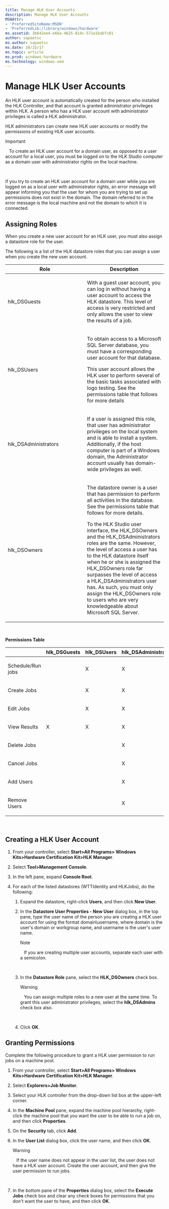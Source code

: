 ```yaml
---
title: Manage HLK User Accounts
description: Manage HLK User Accounts
MSHAttr:
- 'PreferredSiteName:MSDN'
- 'PreferredLib:/library/windows/hardware'
ms.assetid: 3b642ee4-e66a-4625-814c-571a1babfc01
author: sapaetsc
ms.author: sapaetsc
ms.date: 10/15/17
ms.topic: article
ms.prod: windows-hardware
ms.technology: windows-oem
---
```


# Manage HLK User Accounts


An HLK user account is automatically created for the person who installed the HLK Controller, and that account is granted administrator privileges within HLK. A person who has a HLK user account with administrator privileges is called a HLK administrator.

HLK administrators can create new HLK user accounts or modify the permissions of existing HLK user accounts.

>[!IMPORTANT]
>  
To create an HLK user account for a domain user, as opposed to a user account for a local user, you must be logged on to the HLK Studio computer as a domain user with administrator rights on the local machine.

 

If you try to create an HLK user account for a domain user while you are logged on as a local user with administrator rights, an error message will appear informing you that the user for whom you are trying to set up permissions does not exist in the domain. The domain referred to in the error message is the local machine and not the domain to which it is connected.

## <span id="Assigning_Roles"></span><span id="assigning_roles"></span><span id="ASSIGNING_ROLES"></span>Assigning Roles


When you create a new user account for an HLK user, you must also assign a datastore role for the user.

The following is a list of the HLK datastore roles that you can assign a user when you create the new user account.

<table>
<colgroup>
<col width="50%" />
<col width="50%" />
</colgroup>
<thead>
<tr class="header">
<th>Role</th>
<th>Description</th>
</tr>
</thead>
<tbody>
<tr class="odd">
<td><p>hlk_DSGuests</p></td>
<td><p>With a guest user account, you can log in without having a user account to access the HLK datastore. This level of access is very restricted and only allows the user to view the results of a job.</p></td>
</tr>
<tr class="even">
<td><p>hlk_DSUsers</p></td>
<td><p>To obtain access to a Microsoft SQL Server database, you must have a corresponding user account for that database.</p>
<p>This user account allows the HLK user to perform several of the basic tasks associated with logo testing. See the permissions table that follows for more details</p></td>
</tr>
<tr class="odd">
<td><p>hlk_DSAdministrators</p></td>
<td><p>If a user is assigned this role, that user has administrator privileges on the local system and is able to install a system. Additionally, if the host computer is part of a Windows domain, the Administrator account usually has domain-wide privileges as well.</p></td>
</tr>
<tr class="even">
<td><p>hlk_DSOwners</p></td>
<td><p>The datastore owner is a user that has permission to perform all activities in the database. See the permissions table that follows for more details.</p>
<p>To the HLK Studio user interface, the HLK_DSOwners and the HLK_DSAdministrators roles are the same. However, the level of access a user has to the HLK datastore itself when he or she is assigned the HLK_DSOwners role far surpasses the level of access a HLK_DSAdministrators user has. As such, you must only assign the HLK_DSOwners role to users who are very knowledgeable about Microsoft SQL Server.</p></td>
</tr>
</tbody>
</table>

 

**Permissions Table**

<table>
<colgroup>
<col width="20%" />
<col width="20%" />
<col width="20%" />
<col width="20%" />
<col width="20%" />
</colgroup>
<thead>
<tr class="header">
<th></th>
<th>hlk_DSGuests</th>
<th>hlk_DSUsers</th>
<th>hlk_DSAdministrators</th>
<th>hlk_DSOwners</th>
</tr>
</thead>
<tbody>
<tr class="odd">
<td><p>Schedule/Run jobs</p></td>
<td><p></p></td>
<td><p>X</p></td>
<td><p>X</p></td>
<td><p>X</p></td>
</tr>
<tr class="even">
<td><p>Create Jobs</p></td>
<td><p></p></td>
<td><p>X</p></td>
<td><p>X</p></td>
<td><p>X</p></td>
</tr>
<tr class="odd">
<td><p>Edit Jobs</p></td>
<td><p></p></td>
<td><p>X</p></td>
<td><p>X</p></td>
<td><p>X</p></td>
</tr>
<tr class="even">
<td><p>View Results</p></td>
<td><p>X</p></td>
<td><p>X</p></td>
<td><p>X</p></td>
<td><p>X</p></td>
</tr>
<tr class="odd">
<td><p>Delete Jobs</p></td>
<td><p></p></td>
<td><p></p></td>
<td><p>X</p></td>
<td><p>X</p></td>
</tr>
<tr class="even">
<td><p>Cancel Jobs</p></td>
<td><p></p></td>
<td><p></p></td>
<td><p>X</p></td>
<td><p>X</p></td>
</tr>
<tr class="odd">
<td><p>Add Users</p></td>
<td><p></p></td>
<td><p></p></td>
<td><p>X</p></td>
<td><p>X</p></td>
</tr>
<tr class="even">
<td><p>Remove Users</p></td>
<td><p></p></td>
<td><p></p></td>
<td><p>X</p></td>
<td><p>X</p></td>
</tr>
</tbody>
</table>

 

## <span id="Creating_a_HLK_User_Account"></span><span id="creating_a_hlk_user_account"></span><span id="CREATING_A_HLK_USER_ACCOUNT"></span>Creating a HLK User Account


1.  From your controller, select **Start&gt;All Programs&gt; Windows Kits&gt;Hardware Certification Kit&gt;HLK Manager**.

2.  Select **Tool&gt;Management Console**.

3.  In the left pane, expand **Console Root**.

4.  For each of the listed datastores (WTTIdentity and HLKJobs), do the following:

    1.  Expand the datastore, right-click **Users**, and then click **New User**.

    2.  In the **Datastore User Properties - New User** dialog box, in the top pane, type the user name of the person you are creating a HLK user account for using the format domain\\username, where domain is the user's domain or workgroup name, and username is the user's user name.

        >[!NOTE]
        >  
        If you are creating multiple user accounts, separate each user with a semicolon.

         

    3.  In the **Datastore Role** pane, select the **HLK\_DSOwners** check box.

        >[!WARNING]
        >  
        You can assign multiple roles to a new user at the same time. To grant this user administrator privileges, select the **hlk\_DSAdmins** check box also.

         

    4.  Click **OK**.

## <span id="Granting_Permissions"></span><span id="granting_permissions"></span><span id="GRANTING_PERMISSIONS"></span>Granting Permissions


Complete the following procedure to grant a HLK user permission to run jobs on a machine pool.

1.  From your controller, select **Start&gt;All Programs&gt; Windows Kits&gt;Hardware Certification Kit&gt;HLK Manager**.

2.  Select **Explorers&gt;Job Monitor**.

3.  Select your HLK controller from the drop-down list box at the upper-left corner.

4.  In the **Machine Pool** pane, expand the machine pool hierarchy, right-click the machine pool that you want the user to be able to run a job on, and then click **Properties**.

5.  On the **Security** tab, click **Add**.

6.  In the **User List** dialog box, click the user name, and then click **OK**.

    >[!WARNING]
    >  
    If the user name does not appear in the user list, the user does not have a HLK user account. Create the user account, and then give the user permission to run jobs.

     

7.  In the bottom pane of the **Properties** dialog box, select the **Execute Jobs** check box and clear any check boxes for permissions that you don't want the user to have, and then click **OK**.

 

 






